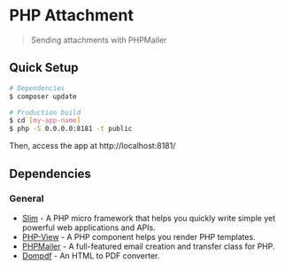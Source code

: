 # PHP Attachment

> Sending attachments with PHPMailer

## Quick Setup

``` bash
# Dependencies
$ composer update

# Production build
$ cd [my-app-name]
$ php -S 0.0.0.0:8181 -t public
```

Then, access the app at http://localhost:8181/

## Dependencies

### General

* [Slim](https://www.slimframework.com/docs/) - A PHP micro framework that helps you quickly write simple yet powerful web applications and APIs.
* [PHP-View](https://github.com/slimphp/PHP-View) - A PHP component helps you render PHP templates.
* [PHPMailer](https://github.com/PHPMailer/PHPMailer) - A full-featured email creation and transfer class for PHP.
* [Dompdf](https://github.com/thephpleague/container) - An HTML to PDF converter.
